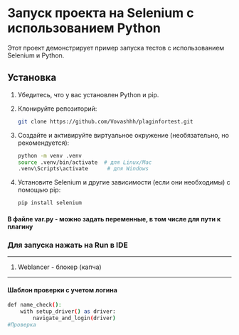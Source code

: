 # Запуск проекта на Selenium с использованием Python

Этот проект демонстрирует пример запуска тестов с использованием Selenium и Python.

## Установка

1. Убедитесь, что у вас установлен Python и pip.
2. Клонируйте репозиторий:

    ```sh
    git clone https://github.com/Vovashhh/plaginfortest.git
    ```

3. Создайте и активируйте виртуальное окружение (необязательно, но рекомендуется):

    ```sh
    python -m venv .venv
    source .venv/bin/activate  # для Linux/Mac
    .venv\Scripts\activate      # для Windows
    ```

4. Установите Selenium и другие зависимости (если они необходимы) с помощью pip:

    ```sh
    pip install selenium
    ```
#### В файле var.py - можно задать переменные, в том числе для пути к плагину
   ### Для запуска нажать на Run в IDE 

___
1. Weblancer - блокер (капча)

---
#### Шаблон проверки с учетом логина
```sh
def name_check():
    with setup_driver() as driver:
        navigate_and_login(driver)
#Проверка 
```